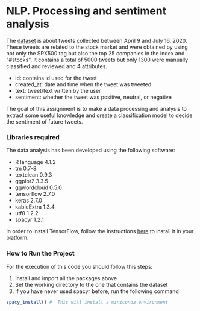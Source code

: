 # NLP. Processing and sentiment analysis
The <a href="https://www.kaggle.com/utkarshxy/stock-markettweets-lexicon-data">dataset</a> is about tweets collected between April 9 and July 16, 2020. These tweets are related to the stock market and were obtained by using not only the SPX500 tag but also the top 25 companies in the index and "#stocks". It contains a total of 5000 tweets but only 1300 were manually classified and reviewed and 4 attributes.
- id: contains id used for the tweet
- created_at: date and time when the tweet was tweeted
- text: tweet/text written by the user
- sentiment: whether the tweet was positive, neutral, or negative

The goal of this assignment is to make a data processing and analysis to extract some useful knowledge and create a classification model to decide the sentiment of future tweets.

### Libraries required
The data analysis has been developed using the following software:
- R language 4.1.2
- tm 0.7-8
- textclean 0.9.3
- ggplot2 3.3.5
- ggwordcloud 0.5.0
- tensorflow 2.7.0
- keras 2.7.0
- kableExtra 1.3.4
- utf8 1.2.2
- spacyr 1.2.1

In order to install TensorFlow, follow the instructions <a href="https://tensorflow.rstudio.com/installation/">here</a> to install it in your platform.

### How to Run the Project
For the execution of this code you should follow this steps:
1. Install and import all the packages above
2. Set the working directory to the one that contains the dataset
3. If you have never used spacyr before, run the following command
```r
spacy_install() #  This will install a miniconda environment
```
